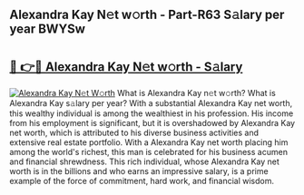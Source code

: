 ## Alexandra Kay N𝚎t w𝚘rth - Part-R63 S𝚊lary per year BWYSw

# <h2><a href="http://gc3d5jl.nevu.top/?p=Alexandra+Kay">🔗 👉🔴 Alexandra Kay N𝚎t w𝚘rth - S𝚊lary</a></h2>

[![Alexandra Kay N𝚎t W𝚘rth](https://i.imgur.com/Oavwk0R.jpeg)](http://gc3d5jl.nevu.top/?p=Alexandra+Kay)
What is Alexandra Kay n𝚎t w𝚘rth? What is Alexandra Kay s𝚊lary per year?
With a substantial Alexandra Kay net worth, this wealthy individual is among the wealthiest in his profession. His income from his employment is significant, but it is overshadowed by Alexandra Kay net worth, which is attributed to his diverse business activities and extensive real estate portfolio. With a Alexandra Kay net worth placing him among the world's richest, this man is celebrated for his business acumen and financial shrewdness. This rich individual, whose Alexandra Kay net worth is in the billions and who earns an impressive salary, is a prime example of the force of commitment, hard work, and financial wisdom.
